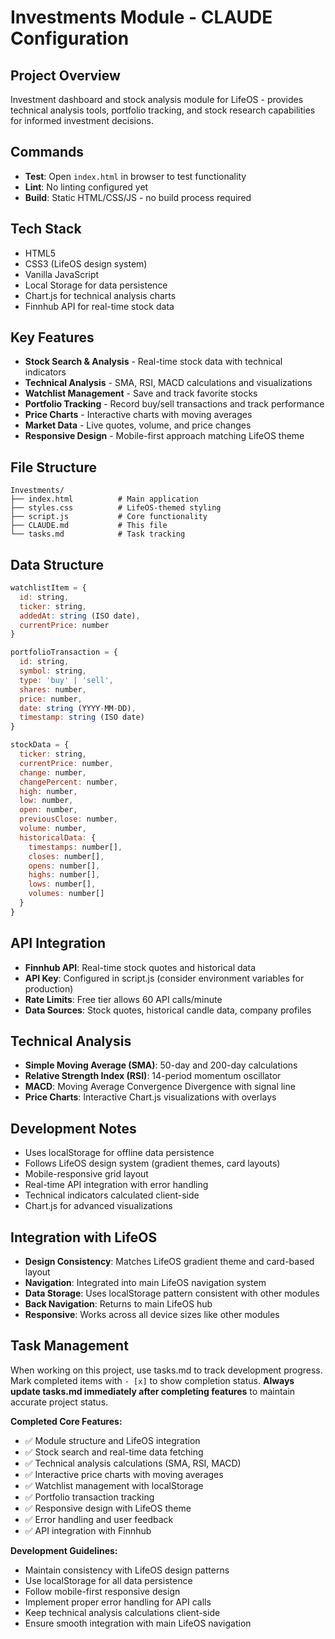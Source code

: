 # Investments Module - CLAUDE Configuration

## Project Overview
Investment dashboard and stock analysis module for LifeOS - provides technical analysis tools, portfolio tracking, and stock research capabilities for informed investment decisions.

## Commands
- **Test**: Open `index.html` in browser to test functionality
- **Lint**: No linting configured yet
- **Build**: Static HTML/CSS/JS - no build process required

## Tech Stack
- HTML5
- CSS3 (LifeOS design system)
- Vanilla JavaScript
- Local Storage for data persistence
- Chart.js for technical analysis charts
- Finnhub API for real-time stock data

## Key Features
- **Stock Search & Analysis** - Real-time stock data with technical indicators
- **Technical Analysis** - SMA, RSI, MACD calculations and visualizations
- **Watchlist Management** - Save and track favorite stocks
- **Portfolio Tracking** - Record buy/sell transactions and track performance
- **Price Charts** - Interactive charts with moving averages
- **Market Data** - Live quotes, volume, and price changes
- **Responsive Design** - Mobile-first approach matching LifeOS theme

## File Structure
```
Investments/
├── index.html          # Main application
├── styles.css          # LifeOS-themed styling
├── script.js           # Core functionality
├── CLAUDE.md           # This file
└── tasks.md            # Task tracking
```

## Data Structure
```javascript
watchlistItem = {
  id: string,
  ticker: string,
  addedAt: string (ISO date),
  currentPrice: number
}

portfolioTransaction = {
  id: string,
  symbol: string,
  type: 'buy' | 'sell',
  shares: number,
  price: number,
  date: string (YYYY-MM-DD),
  timestamp: string (ISO date)
}

stockData = {
  ticker: string,
  currentPrice: number,
  change: number,
  changePercent: number,
  high: number,
  low: number,
  open: number,
  previousClose: number,
  volume: number,
  historicalData: {
    timestamps: number[],
    closes: number[],
    opens: number[],
    highs: number[],
    lows: number[],
    volumes: number[]
  }
}
```

## API Integration
- **Finnhub API**: Real-time stock quotes and historical data
- **API Key**: Configured in script.js (consider environment variables for production)
- **Rate Limits**: Free tier allows 60 API calls/minute
- **Data Sources**: Stock quotes, historical candle data, company profiles

## Technical Analysis
- **Simple Moving Average (SMA)**: 50-day and 200-day calculations
- **Relative Strength Index (RSI)**: 14-period momentum oscillator
- **MACD**: Moving Average Convergence Divergence with signal line
- **Price Charts**: Interactive Chart.js visualizations with overlays

## Development Notes
- Uses localStorage for offline data persistence
- Follows LifeOS design system (gradient themes, card layouts)
- Mobile-responsive grid layout
- Real-time API integration with error handling
- Technical indicators calculated client-side
- Chart.js for advanced visualizations

## Integration with LifeOS
- **Design Consistency**: Matches LifeOS gradient theme and card-based layout
- **Navigation**: Integrated into main LifeOS navigation system
- **Data Storage**: Uses localStorage pattern consistent with other modules
- **Back Navigation**: Returns to main LifeOS hub
- **Responsive**: Works across all device sizes like other modules

## Task Management
When working on this project, use tasks.md to track development progress. Mark completed items with `- [x]` to show completion status. **Always update tasks.md immediately after completing features** to maintain accurate project status.

**Completed Core Features:**
- ✅ Module structure and LifeOS integration
- ✅ Stock search and real-time data fetching
- ✅ Technical analysis calculations (SMA, RSI, MACD)
- ✅ Interactive price charts with moving averages
- ✅ Watchlist management with localStorage
- ✅ Portfolio transaction tracking
- ✅ Responsive design with LifeOS theme
- ✅ Error handling and user feedback
- ✅ API integration with Finnhub

**Development Guidelines:**
- Maintain consistency with LifeOS design patterns
- Use localStorage for all data persistence
- Follow mobile-first responsive design
- Implement proper error handling for API calls
- Keep technical analysis calculations client-side
- Ensure smooth integration with main LifeOS navigation